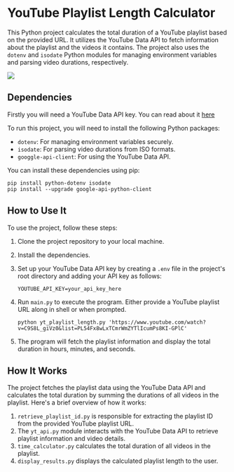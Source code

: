 # YouTube Playlist Length Calculator

This Python project calculates the total duration of a YouTube playlist based on the provided URL. It utilizes the YouTube Data API to fetch information about the playlist and the videos it contains. The project also uses the `dotenv` and `isodate` Python modules for managing environment variables and parsing video durations, respectively.

![](https://imgur.com/a/1GhP74h)

## Dependencies

Firstly you will need a YouTube Data API key. You can read about it [here](https://developers.google.com/youtube/v3/getting-started)

To run this project, you will need to install the following Python packages:

- `dotenv`: For managing environment variables securely.
- `isodate`: For parsing video durations from ISO formats.
- `googgle-api-client`: For using the YouTube Data API. 

You can install these dependencies using pip:
```
pip install python-dotenv isodate
pip install --upgrade google-api-python-client
```
## How to Use It

To use the project, follow these steps:

1. Clone the project repository to your local machine.

2. Install the dependencies.

2. Set up your YouTube Data API key by creating a `.env` file in the project's root directory and adding your API key as follows:

   ```env
   YOUTUBE_API_KEY=your_api_key_here
   ```

3. Run `main.py` to execute the program. Either provide a YouTube playlist URL along in shell or when prompted.
    ```
    python yt_playlist_length.py 'https://www.youtube.com/watch?v=C9S8L_giVz0&list=PL54Fx8wLxTCmrWmZYTlIcumPs8KI-GPlC'
    ```
4. The program will fetch the playlist information and display the total duration in hours, minutes, and seconds.
## How It Works

The project fetches the playlist data using the YouTube Data API and calculates the total duration by summing the durations of all videos in the playlist. Here's a brief overview of how it works:

1. `retrieve_playlist_id.py` is responsible for extracting the playlist ID from the provided YouTube playlist URL.
2. The `yt_api.py` module interacts with the YouTube Data API to retrieve playlist information and video details.
3. `time_calculator.py` calculates the total duration of all videos in the playlist.
4. `display_results.py` displays the calculated playlist length to the user.

